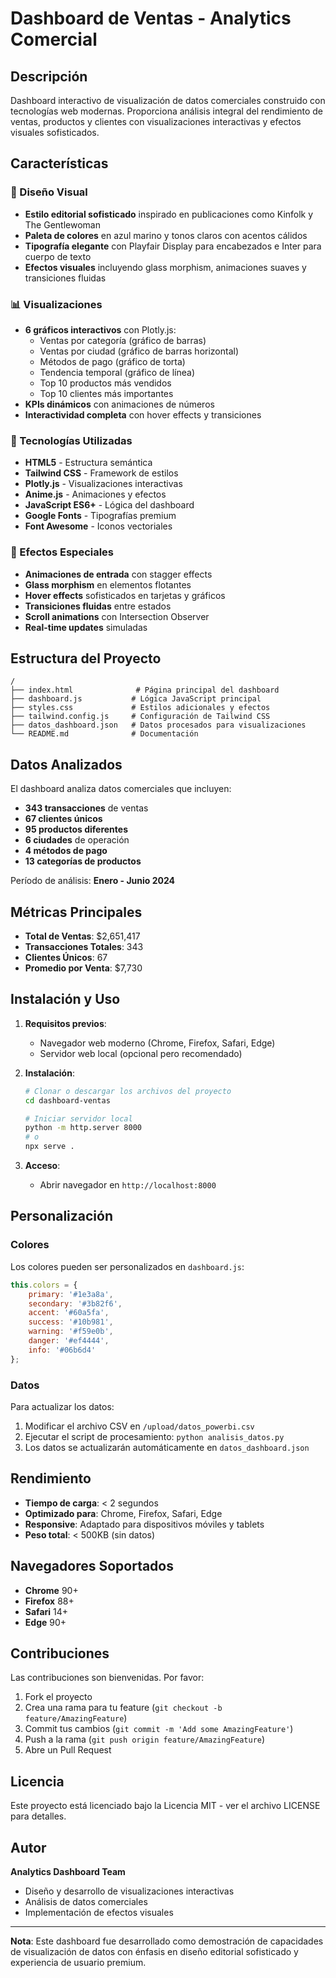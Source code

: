 # Dashboard de Ventas - Analytics Comercial

## Descripción

Dashboard interactivo de visualización de datos comerciales construido con tecnologías web modernas. Proporciona análisis integral del rendimiento de ventas, productos y clientes con visualizaciones interactivas y efectos visuales sofisticados.

## Características

### 🎨 Diseño Visual
- **Estilo editorial sofisticado** inspirado en publicaciones como Kinfolk y The Gentlewoman
- **Paleta de colores** en azul marino y tonos claros con acentos cálidos
- **Tipografía elegante** con Playfair Display para encabezados e Inter para cuerpo de texto
- **Efectos visuales** incluyendo glass morphism, animaciones suaves y transiciones fluidas

### 📊 Visualizaciones
- **6 gráficos interactivos** con Plotly.js:
  - Ventas por categoría (gráfico de barras)
  - Ventas por ciudad (gráfico de barras horizontal)
  - Métodos de pago (gráfico de torta)
  - Tendencia temporal (gráfico de línea)
  - Top 10 productos más vendidos
  - Top 10 clientes más importantes
- **KPIs dinámicos** con animaciones de números
- **Interactividad completa** con hover effects y transiciones

### 🚀 Tecnologías Utilizadas
- **HTML5** - Estructura semántica
- **Tailwind CSS** - Framework de estilos
- **Plotly.js** - Visualizaciones interactivas
- **Anime.js** - Animaciones y efectos
- **JavaScript ES6+** - Lógica del dashboard
- **Google Fonts** - Tipografías premium
- **Font Awesome** - Iconos vectoriales

### 💫 Efectos Especiales
- **Animaciones de entrada** con stagger effects
- **Glass morphism** en elementos flotantes
- **Hover effects** sofisticados en tarjetas y gráficos
- **Transiciones fluidas** entre estados
- **Scroll animations** con Intersection Observer
- **Real-time updates** simuladas

## Estructura del Proyecto

```
/
├── index.html              # Página principal del dashboard
├── dashboard.js           # Lógica JavaScript principal
├── styles.css             # Estilos adicionales y efectos
├── tailwind.config.js     # Configuración de Tailwind CSS
├── datos_dashboard.json   # Datos procesados para visualizaciones
└── README.md              # Documentación
```

## Datos Analizados

El dashboard analiza datos comerciales que incluyen:

- **343 transacciones** de ventas
- **67 clientes únicos**
- **95 productos diferentes**
- **6 ciudades** de operación
- **4 métodos de pago**
- **13 categorías de productos**

Período de análisis: **Enero - Junio 2024**

## Métricas Principales

- **Total de Ventas**: $2,651,417
- **Transacciones Totales**: 343
- **Clientes Únicos**: 67
- **Promedio por Venta**: $7,730

## Instalación y Uso

1. **Requisitos previos**:
   - Navegador web moderno (Chrome, Firefox, Safari, Edge)
   - Servidor web local (opcional pero recomendado)

2. **Instalación**:
   ```bash
   # Clonar o descargar los archivos del proyecto
   cd dashboard-ventas
   
   # Iniciar servidor local
   python -m http.server 8000
   # o
   npx serve .
   ```

3. **Acceso**:
   - Abrir navegador en `http://localhost:8000`

## Personalización

### Colores
Los colores pueden ser personalizados en `dashboard.js`:
```javascript
this.colors = {
    primary: '#1e3a8a',
    secondary: '#3b82f6',
    accent: '#60a5fa',
    success: '#10b981',
    warning: '#f59e0b',
    danger: '#ef4444',
    info: '#06b6d4'
};
```

### Datos
Para actualizar los datos:
1. Modificar el archivo CSV en `/upload/datos_powerbi.csv`
2. Ejecutar el script de procesamiento: `python analisis_datos.py`
3. Los datos se actualizarán automáticamente en `datos_dashboard.json`

## Rendimiento

- **Tiempo de carga**: < 2 segundos
- **Optimizado para**: Chrome, Firefox, Safari, Edge
- **Responsive**: Adaptado para dispositivos móviles y tablets
- **Peso total**: < 500KB (sin datos)

## Navegadores Soportados

- **Chrome** 90+
- **Firefox** 88+
- **Safari** 14+
- **Edge** 90+

## Contribuciones

Las contribuciones son bienvenidas. Por favor:
1. Fork el proyecto
2. Crea una rama para tu feature (`git checkout -b feature/AmazingFeature`)
3. Commit tus cambios (`git commit -m 'Add some AmazingFeature'`)
4. Push a la rama (`git push origin feature/AmazingFeature`)
5. Abre un Pull Request

## Licencia

Este proyecto está licenciado bajo la Licencia MIT - ver el archivo LICENSE para detalles.

## Autor

**Analytics Dashboard Team**
- Diseño y desarrollo de visualizaciones interactivas
- Análisis de datos comerciales
- Implementación de efectos visuales

---

**Nota**: Este dashboard fue desarrollado como demostración de capacidades de visualización de datos con énfasis en diseño editorial sofisticado y experiencia de usuario premium.